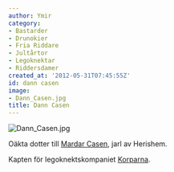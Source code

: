 ```yaml
---
author: Ymir
category:
- Bastarder
- Drunokier
- Fria Riddare
- Jultårtor
- Legoknektar
- Riddersdamer
created_at: '2012-05-31T07:45:55Z'
id: dann casen
image:
- Dann_Casen.jpg
title: Dann Casen
---
```

![][1]

Oäkta dotter till [Mardar Casen], jarl av Herishem.

Kapten för legoknektskompaniet [Korparna].

  [1]: Dann_Casen.jpg "Dann_Casen.jpg"
  [Mardar Casen]: Mardar_Casen
  [Korparna]: Korparna